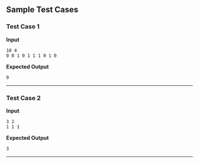 ## Sample Test Cases

### Test Case 1
**Input**
```
10 4
0 0 1 0 1 1 1 0 1 0 
```
**Expected Output**
```
9
```

---

### Test Case 2
**Input**
```
3 2
1 1 1
```
**Expected Output**
```
3
```

---